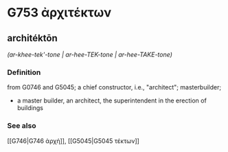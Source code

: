 # G753 ἀρχιτέκτων

## architéktōn

_(ar-khee-tek'-tone | ar-hee-TEK-tone | ar-hee-TAKE-tone)_

### Definition

from G0746 and G5045; a chief constructor, i.e., "architect"; masterbuilder; 

- a master builder, an architect, the superintendent in the erection of buildings

### See also

[[G746|G746 ἀρχή]], [[G5045|G5045 τέκτων]]
